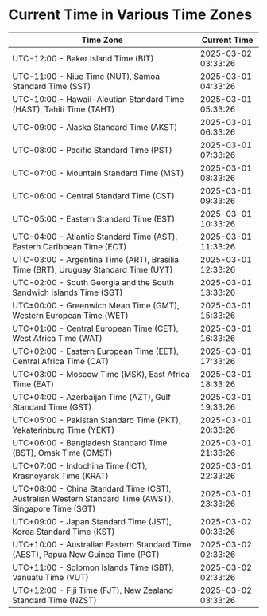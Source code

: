 # Current Time in Various Time Zones

| Time Zone | Current Time |
|-----------|--------------|
| UTC-12:00 - Baker Island Time (BIT) | 2025-03-02 03:33:26 |
| UTC-11:00 - Niue Time (NUT), Samoa Standard Time (SST) | 2025-03-01 04:33:26 |
| UTC-10:00 - Hawaii-Aleutian Standard Time (HAST), Tahiti Time (TAHT) | 2025-03-01 05:33:26 |
| UTC-09:00 - Alaska Standard Time (AKST) | 2025-03-01 06:33:26 |
| UTC-08:00 - Pacific Standard Time (PST) | 2025-03-01 07:33:26 |
| UTC-07:00 - Mountain Standard Time (MST) | 2025-03-01 08:33:26 |
| UTC-06:00 - Central Standard Time (CST) | 2025-03-01 09:33:26 |
| UTC-05:00 - Eastern Standard Time (EST) | 2025-03-01 10:33:26 |
| UTC-04:00 - Atlantic Standard Time (AST), Eastern Caribbean Time (ECT) | 2025-03-01 11:33:26 |
| UTC-03:00 - Argentina Time (ART), Brasília Time (BRT), Uruguay Standard Time (UYT) | 2025-03-01 12:33:26 |
| UTC-02:00 - South Georgia and the South Sandwich Islands Time (SGT) | 2025-03-01 13:33:26 |
| UTC±00:00 - Greenwich Mean Time (GMT), Western European Time (WET) | 2025-03-01 15:33:26 |
| UTC+01:00 - Central European Time (CET), West Africa Time (WAT) | 2025-03-01 16:33:26 |
| UTC+02:00 - Eastern European Time (EET), Central Africa Time (CAT) | 2025-03-01 17:33:26 |
| UTC+03:00 - Moscow Time (MSK), East Africa Time (EAT) | 2025-03-01 18:33:26 |
| UTC+04:00 - Azerbaijan Time (AZT), Gulf Standard Time (GST) | 2025-03-01 19:33:26 |
| UTC+05:00 - Pakistan Standard Time (PKT), Yekaterinburg Time (YEKT) | 2025-03-01 20:33:26 |
| UTC+06:00 - Bangladesh Standard Time (BST), Omsk Time (OMST) | 2025-03-01 21:33:26 |
| UTC+07:00 - Indochina Time (ICT), Krasnoyarsk Time (KRAT) | 2025-03-01 22:33:26 |
| UTC+08:00 - China Standard Time (CST), Australian Western Standard Time (AWST), Singapore Time (SGT) | 2025-03-01 23:33:26 |
| UTC+09:00 - Japan Standard Time (JST), Korea Standard Time (KST) | 2025-03-02 00:33:26 |
| UTC+10:00 - Australian Eastern Standard Time (AEST), Papua New Guinea Time (PGT) | 2025-03-02 02:33:26 |
| UTC+11:00 - Solomon Islands Time (SBT), Vanuatu Time (VUT) | 2025-03-02 02:33:26 |
| UTC+12:00 - Fiji Time (FJT), New Zealand Standard Time (NZST) | 2025-03-02 03:33:26 |

